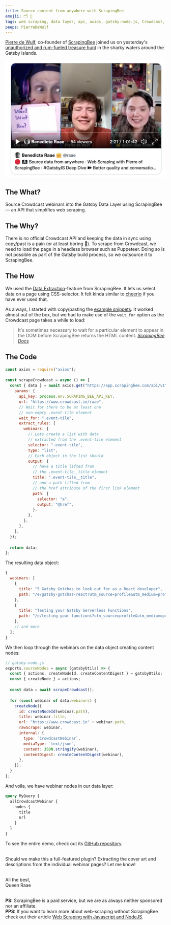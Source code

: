 ```yaml
---
title: Source content from anywhere with ScrapingBee
emojii: 🗂 🐝
tags: web scraping, data layer, api, axios, gatsby-node.js, Crowdcast, ScrapingBee, createNode, sourceNodes, createNodeId, createContentDigest
peeps: PierreDeWulf
---
```


[Pierre de Wulf](https://twitter.com/PierreDeWulf), co-founder of [ScrapingBee](https://www.scrapingbee.com/) joined us on yesterday's [unauthorized and rum-fueled treasure hunt](https://youtu.be/MjcYzjYIFuI) in the sharky waters around the Gatsby islands.

[![YouTube Screengrab](./youtube-screengrab.jpg)](https://youtu.be/MjcYzjYIFuI)

## The What?

Source Crowdcast webinars into the Gatsby Data Layer using ScrapingBee — an API that simplifies web scraping.

## The Why?

There is no official Crowdcast API and keeping the data in sync using copy/past is a pain (or at least boring 🤪). To scrape from Crowdcast, we need to load the page in a headless browser such as Puppeteer. Doing so is not possible as part of the Gatsby build process, so we outsource it to ScrapingBee.

## The How

We used the [Data Extraction](https://www.scrapingbee.com/features/data-extraction/)-feature from ScrapingBee. It lets us select data on a page using CSS-selector. It felt kinda similar to [cheerio](https://cheerio.js.org/) if you have ever used that.

As always, I started with copy/pasting the [example snippets](https://www.scrapingbee.com/documentation/data-extraction/). It worked almost out of the box, but we had to make use of the `wait_for` option as the Crowdcast page takes a while to load:

> It's sometimes necessary to wait for a particular element to appear in the DOM before ScrapingBee returns the HTML content.
> <cite>[ScrapingBee Docs](https://www.scrapingbee.com/documentation/#wait_for)</cite>

## The Code

```js
const axios = require("axios");

const scrapeCrowdcast = async () => {
  const { data } = await axios.get("https://app.scrapingbee.com/api/v1", {
    params: {
      api_key: process.env.SCRAPING_BEE_API_KEY,
      url: "https://www.crowdcast.io/raae",
      // Wait for there to be at least one
      // non-empty .event-tile element
      wait_for: ".event-tile",
      extract_rules: {
        webinars: {
          // Lets create a list with data
          // extracted from the .event-tile element
          selector: ".event-tile",
          type: "list",
          // Each object in the list should
          output: {
            // have a title lifted from
            // the .event-tile__title element
            title: ".event-tile__title",
            // and a path lifted from
            // the href attribute of the first link element
            path: {
              selector: "a",
              output: "@href",
            },
          },
        },
      },
    },
  });

  return data;
};
```

The resulting data object:

```js
{
  webinars: [
    {
      title: "5 Gatsby Gotchas to look out for as a React developer",
      path: "/e/gatsby-gotchas-react?utm_source=profile&utm_medium=profile_web&utm_campaign=profile",
    },
    {
      title: "Testing your Gatsby Serverless Functions",
      path: "/e/testing-your-functions?utm_source=profile&utm_medium=profile_web&utm_campaign=profile",
    },
    // and more
  ];
}
```

We then loop through the webinars on the data object creating content nodes:

```js
// gatsby-node.js
exports.sourceNodes = async (gatsbyUtils) => {
  const { actions, createNodeId, createContentDigest } = gatsbyUtils;
  const { createNode } = actions;

  const data = await scrapeCrowdcast();

  for (const webinar of data.webinars) {
    createNode({
      id: createNodeId(webinar.path),
      title: webinar.title,
      url: "https://www.crowdcast.io" + webinar.path,
      rawScrape: webinar,
      internal: {
        type: `CrowdcastWebinar`,
        mediaType: `text/json`,
        content: JSON.stringify(webinar),
        contentDigest: createContentDigest(webinar),
      },
    });
  }
};
```

And voila, we have webinar nodes in our data layer:

```graphql
query MyQuery {
  allCrowdcastWebinar {
    nodes {
      title
      url
    }
  }
}
```

To see the entire demo, check out its [GitHub repository](https://github.com/queen-raae/gatsby-demo-web-scraping/blob/main/gatsby-node.js).

&nbsp;  
Should we make this a full-featured plugin? Extracting the cover art and descriptions from the individual webinar pages? Let me know!

&nbsp;  
All the best,  
Queen Raae

&nbsp;  
**PS:** ScrapingBee is a paid service, but we are as always neither sponsored nor an affiliate.  
**PPS:** If you want to learn more about web-scraping without ScrapingBee check out their article [Web Scraping with Javascript and NodeJS](https://www.scrapingbee.com/blog/web-scraping-javascript/).
